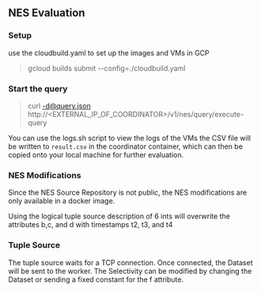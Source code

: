 ## NES Evaluation
### Setup
use the cloudbuild.yaml to set up the images and VMs in GCP
> gcloud builds submit --config=./cloudbuild.yaml

### Start the query
> curl -d@query.json http://<EXTERNAL_IP_OF_COORDINATOR>/v1/nes/query/execute-query

You can use the logs.sh script to view the logs of the VMs
the CSV file will be written to `result.csv` in the coordinator container, which can then be copied onto your local machine for further evaluation.

### NES Modifications
Since the NES Source Repository is not public, the NES modifications are only available in a docker image.

Using the logical tuple source description of 6 ints will overwrite the attributes b,c, and d with timestamps t2, t3, and t4 

### Tuple Source
The tuple source waits for a TCP connection. Once connected, the Dataset will be sent to the worker.
The Selectivity can be modified by changing the Dataset or sending a fixed constant for the f attribute.
